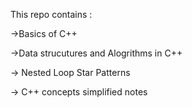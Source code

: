 This repo contains :


->Basics of C++

->Data strucutures and Alogrithms in C++

-> Nested Loop Star Patterns

-> C++ concepts simplified notes
